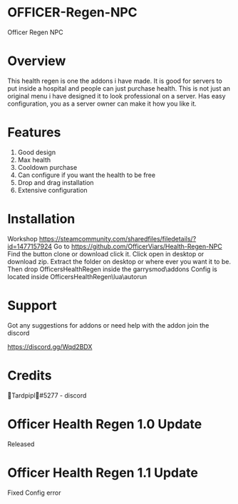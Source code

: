 # OFFICER-Regen-NPC

Officer Regen NPC

# Overview

This health regen is one the addons i have made. It is good for servers to put inside a hospital and people can just purchase health.
This is not just an original menu i have designed it to look professional on a server. Has easy configuration, you as a server owner can make it how you like it.


# Features

1. Good design
2. Max health
3. Cooldown purchase
4. Can configure if you want the health to be free
5. Drop and drag installation
6. Extensive configuration



# Installation

Workshop https://steamcommunity.com/sharedfiles/filedetails/?id=1477157924
Go to https://github.com/OfficerViars/Health-Regen-NPC
Find the button clone or download click it.
Click open in desktop or download zip.
Extract the folder on desktop or where ever you want it to be.
Then drop OfficersHealthRegen inside the garrysmod\addons
Config is located inside OfficersHealthRegen\lua\autorun

# Support

Got any suggestions for addons or need help with the addon join the discord

https://discord.gg/Wqd2BDX


# Credits

🍊Tardpipl🍊#5277 - discord

# Officer Health Regen 1.0 Update

Released

# Officer Health Regen 1.1 Update

Fixed Config error




